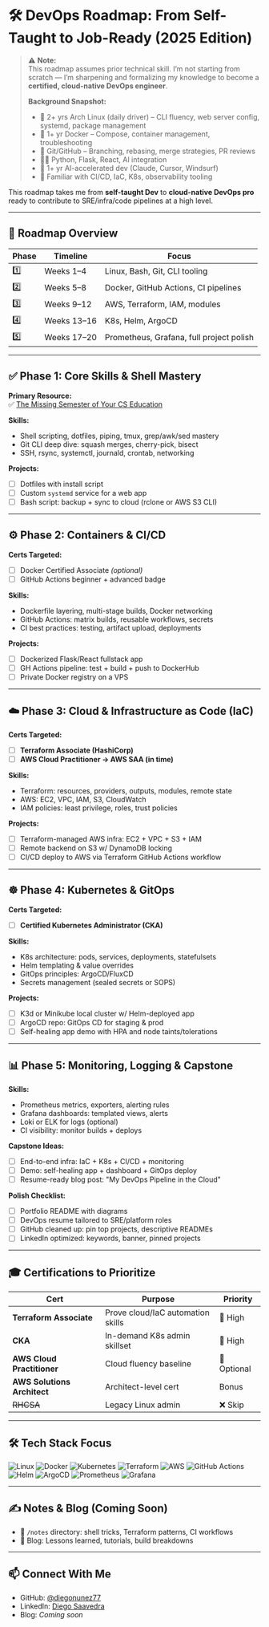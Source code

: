 # 🛠️ DevOps Roadmap: From Self-Taught to Job-Ready (2025 Edition)

> ⚠️ **Note:**  
> This roadmap assumes prior technical skill. I’m not starting from scratch — I’m sharpening and formalizing my knowledge to become a **certified, cloud-native DevOps engineer**.  
>
> **Background Snapshot:**
> - 🐧 2+ yrs Arch Linux (daily driver) – CLI fluency, web server config, systemd, package management  
> - 🐳 1+ yr Docker – Compose, container management, troubleshooting  
> - 🧠 Git/GitHub – Branching, rebasing, merge strategies, PR reviews  
> - 🧑‍💻 Python, Flask, React, AI integration  
> - 🤖 1+ yr AI-accelerated dev (Claude, Cursor, Windsurf)  
> - 🧰 Familiar with CI/CD, IaC, K8s, observability tooling  

This roadmap takes me from **self-taught Dev** to **cloud-native DevOps pro** ready to contribute to SRE/infra/code pipelines at a high level.

---

## 📅 Roadmap Overview

| Phase | Timeline   | Focus                              |
|-------|------------|-------------------------------------|
| 1️⃣   | Weeks 1–4   | Linux, Bash, Git, CLI tooling       |
| 2️⃣   | Weeks 5–8   | Docker, GitHub Actions, CI pipelines |
| 3️⃣   | Weeks 9–12  | AWS, Terraform, IAM, modules        |
| 4️⃣   | Weeks 13–16 | K8s, Helm, ArgoCD                   |
| 5️⃣   | Weeks 17–20 | Prometheus, Grafana, full project polish |

---

## ✅ Phase 1: Core Skills & Shell Mastery

**Primary Resource:**  
✅ [The Missing Semester of Your CS Education](https://missing.csail.mit.edu/)

**Skills:**
- Shell scripting, dotfiles, piping, tmux, grep/awk/sed mastery
- Git CLI deep dive: squash merges, cherry-pick, bisect
- SSH, rsync, systemctl, journald, crontab, networking

**Projects:**
- [ ] Dotfiles with install script  
- [ ] Custom `systemd` service for a web app  
- [ ] Bash script: backup + sync to cloud (rclone or AWS S3 CLI)  

---

## ⚙️ Phase 2: Containers & CI/CD

**Certs Targeted:**
- [ ] Docker Certified Associate *(optional)*  
- [ ] GitHub Actions beginner + advanced badge  

**Skills:**
- Dockerfile layering, multi-stage builds, Docker networking  
- GitHub Actions: matrix builds, reusable workflows, secrets  
- CI best practices: testing, artifact upload, deployments  

**Projects:**
- [ ] Dockerized Flask/React fullstack app  
- [ ] GH Actions pipeline: test + build + push to DockerHub  
- [ ] Private Docker registry on a VPS  

---

## ☁️ Phase 3: Cloud & Infrastructure as Code (IaC)

**Certs Targeted:**
- [ ] **Terraform Associate (HashiCorp)**  
- [ ] **AWS Cloud Practitioner → AWS SAA (in time)**  

**Skills:**
- Terraform: resources, providers, outputs, modules, remote state  
- AWS: EC2, VPC, IAM, S3, CloudWatch  
- IAM policies: least privilege, roles, trust policies  

**Projects:**
- [ ] Terraform-managed AWS infra: EC2 + VPC + S3 + IAM  
- [ ] Remote backend on S3 w/ DynamoDB locking  
- [ ] CI/CD deploy to AWS via Terraform GitHub Actions workflow  

---

## ☸️ Phase 4: Kubernetes & GitOps

**Certs Targeted:**
- [ ] **Certified Kubernetes Administrator (CKA)**  

**Skills:**
- K8s architecture: pods, services, deployments, statefulsets  
- Helm templating & value overrides  
- GitOps principles: ArgoCD/FluxCD  
- Secrets management (sealed secrets or SOPS)  

**Projects:**
- [ ] K3d or Minikube local cluster w/ Helm-deployed app  
- [ ] ArgoCD repo: GitOps CD for staging & prod  
- [ ] Self-healing app demo with HPA and node taints/tolerations  

---

## 📊 Phase 5: Monitoring, Logging & Capstone

**Skills:**
- Prometheus metrics, exporters, alerting rules  
- Grafana dashboards: templated views, alerts  
- Loki or ELK for logs (optional)  
- CI visibility: monitor builds + deploys  

**Capstone Ideas:**
- [ ] End-to-end infra: IaC + K8s + CI/CD + monitoring  
- [ ] Demo: self-healing app + dashboard + GitOps deploy  
- [ ] Resume-ready blog post: "My DevOps Pipeline in the Cloud"  

**Polish Checklist:**
- [ ] Portfolio README with diagrams  
- [ ] DevOps resume tailored to SRE/platform roles  
- [ ] GitHub cleaned up: pin top projects, descriptive READMEs  
- [ ] LinkedIn optimized: keywords, banner, pinned projects  

---

## 🎓 Certifications to Prioritize

| Cert                           | Purpose                         | Priority     |
|--------------------------------|----------------------------------|--------------|
| **Terraform Associate**        | Prove cloud/IaC automation skills | 🥇 High      |
| **CKA**                        | In-demand K8s admin skillset      | 🥈 High      |
| **AWS Cloud Practitioner**     | Cloud fluency baseline            | 🥉 Optional  |
| **AWS Solutions Architect**    | Architect-level cert              | Bonus        |
| ~~RHCSA~~                      | Legacy Linux admin                | ❌ Skip      |

---

## 🛠️ Tech Stack Focus

![Linux](https://img.shields.io/badge/Linux-000000?style=for-the-badge&logo=linux&logoColor=white)
![Docker](https://img.shields.io/badge/Docker-2496ED?style=for-the-badge&logo=docker&logoColor=white)
![Kubernetes](https://img.shields.io/badge/Kubernetes-326ce5?style=for-the-badge&logo=kubernetes&logoColor=white)
![Terraform](https://img.shields.io/badge/Terraform-7B42BC?style=for-the-badge&logo=terraform&logoColor=white)
![AWS](https://img.shields.io/badge/AWS-232F3E?style=for-the-badge&logo=amazon-aws&logoColor=white)
![GitHub Actions](https://img.shields.io/badge/GitHub_Actions-2088FF?style=for-the-badge&logo=github-actions&logoColor=white)
![Helm](https://img.shields.io/badge/Helm-0F1689?style=for-the-badge&logo=helm&logoColor=white)
![ArgoCD](https://img.shields.io/badge/ArgoCD-EF7B4D?style=for-the-badge&logo=argo&logoColor=white)
![Prometheus](https://img.shields.io/badge/Prometheus-E6522C?style=for-the-badge&logo=prometheus&logoColor=white)
![Grafana](https://img.shields.io/badge/Grafana-F46800?style=for-the-badge&logo=grafana&logoColor=white)

---

## ✍️ Notes & Blog (Coming Soon)

- 📁 `/notes` directory: shell tricks, Terraform patterns, CI workflows  
- 📝 Blog: Lessons learned, tutorials, build breakdowns  

---

## 📫 Connect With Me

- GitHub: [@diegonunez77](https://github.com/diegonunez77)  
- LinkedIn: [Diego Saavedra](https://www.linkedin.com/in/your-link/)  
- Blog: *Coming soon*  
